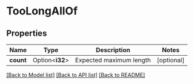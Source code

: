 # TooLongAllOf

## Properties

Name | Type | Description | Notes
------------ | ------------- | ------------- | -------------
**count** | Option<**i32**> | Expected maximum length | [optional]

[[Back to Model list]](../README.md#documentation-for-models) [[Back to API list]](../README.md#documentation-for-api-endpoints) [[Back to README]](../README.md)


